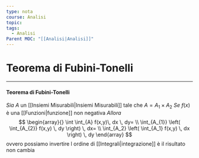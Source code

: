```yaml
---
type: nota
course: Analisi
topic: 
tags:
  - Analisi
Parent MOC: "[[Analisi|Analisi]]"
---
```

# Teorema di Fubini-Tonelli
---

#### Teorema di Fubini-Tonelli 
_Sia_ $A$ un [[Insiemi Misurabili|Insiemi Misurabili]] tale che $A = A_{1}\times A_{2}$
_Se_ $f(x)$ è una [[Funzioni|funzione]] non negativa
_Allora_ $$
\begin{array}{}
\int \int_{A}  f(x,y)\, dx  \, dy=  \\
\int_{A_{1}} \left( \int_{A_{2}}  f(x,y) \, dy \right) \, dx=  \\
\int_{A_2} \left( \int_{A_1}  f(x,y) \, dx \right) \, dy 
\end{array}
$$
ovvero possiamo invertire l ordine di [[Integrali|integrazione]] è il risultato non cambia